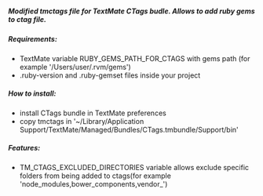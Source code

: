 ##### Modified tmctags file for TextMate CTags budle. Allows to add ruby gems to ctag file.  

##### Requirements:  

- TextMate variable RUBY_GEMS_PATH_FOR_CTAGS with gems path (for example '/Users/user/.rvm/gems')  
- .ruby-version and .ruby-gemset files inside your project  

##### How to install:  

- install CTags bundle in TextMate preferences
- copy tmctags in '~/Library/Application Support/TextMate/Managed/Bundles/CTags.tmbundle/Support/bin'  

##### Features:  

- TM_CTAGS_EXCLUDED_DIRECTORIES variable allows exclude specific folders from being added to ctags(for example 'node_modules,bower_components,vendor_')